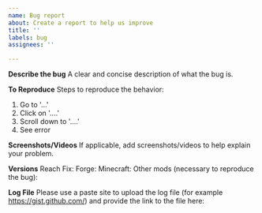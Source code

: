 ```yaml
---
name: Bug report
about: Create a report to help us improve
title: ''
labels: bug
assignees: ''

---
```


**Describe the bug**
A clear and concise description of what the bug is.

**To Reproduce**
Steps to reproduce the behavior:
1. Go to '...'
2. Click on '....'
3. Scroll down to '....'
4. See error

**Screenshots/Videos**
If applicable, add screenshots/videos to help explain your problem.

**Versions**
Reach Fix: 
Forge: 
Minecraft: 
Other mods (necessary to reproduce the bug): 

**Log File**
Please use a paste site to upload the log file (for example https://gist.github.com/) and provide the link to the file here:
